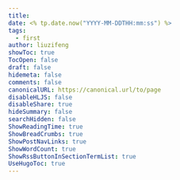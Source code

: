 ```yaml
---
title:
date: <% tp.date.now("YYYY-MM-DDTHH:mm:ss") %>
tags:
  - first
author: liuzifeng
showToc: true
TocOpen: false
draft: false
hidemeta: false
comments: false
canonicalURL: https://canonical.url/to/page
disableHLJS: false
disableShare: true
hideSummary: false
searchHidden: false
ShowReadingTime: true
ShowBreadCrumbs: true
ShowPostNavLinks: true
ShowWordCount: true
ShowRssButtonInSectionTermList: true
UseHugoToc: true
---
```

